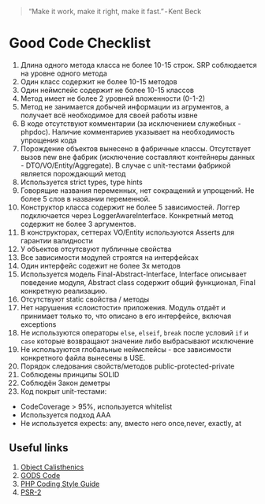 > “Make it work, make it right, make it fast.” - Kent Beck

# Good Code Checklist
1. Длина одного метода класса не более 10-15 строк. SRP соблюдается на уровне одного метода
2. Один класс содержит не более 10-15 методов
3. Один неймспейс содержит не более 10-15 классов
4. Метод имеет не более 2 уровней вложенности (0-1-2)
5. Метод не занимается добычей информации из агрументов, а получает всё необходимое для своей работы извне
6. В коде отсутствуют комментарии (за исключением служебных - phpdoc). Наличие комментариев указывает на необходимость упрощения кода
7. Порождение объектов вынесено в фабричные классы. Отсутствует вызов new вне фабрик (исключение составляют контейнеры данных - DTO/VO/Entity/Aggregate). В случае с unit-тестами фабрикой является порождающий метод
8. Используется strict types, type hints
9. Говорящие названия переменных, нет сокращений и упрощений. Не более 5 слов в названии переменной.
10. Конструктор класса содержит не более 5 зависимостей. Логгер подключается через LoggerAwareInterface. Конкретный метод содержит не более 3 аргументов.
11. В конструкторах, сеттерах VO/Entity используются Asserts для гарантии валидности
12. У объектов отсутсвуют публичные свойства
13. Все зависимости модулей строятся на интерфейсах
14. Один интерфейс содежит не более 3х методов
15. Используется модель Final-Abstract-Interface, Interface описывает поведение модуля, Abstract class содержит общий функционал, Final конкретную реализацию.
16. Отсутствуют static свойства / методы
17. Нет нарушения «слоистости» приложения. Модуль отдаёт и принимает только то, что описано в его интерфейсе, включая exceptions
18. Не используются операторы `else`, `elseif`, `break` после условий `if` и `case` которые возвращают значение либо выбрасывают исключение
19. Не используются глобальные неймспейсы - все зависимости конкретного файла вынесены в USE.
20. Порядок следования свойств/методов public-protected-private
21. Соблюдены принципы SOLID
22. Соблюдён Закон деметры
23. Код покрыт unit-тестами:
  * CodeCoverage > 95%, используется whitelist
  * Используется подход AAA
  * Не используется expects: any, вместо него once,never, exactly, at

## Useful links
1. [Object Calisthenics](https://williamdurand.fr/2013/06/03/object-calisthenics/)
2. [GODS Code](https://habr.com/company/mailru/blog/414201/)
3. [PHP Coding Style Guide](https://github.com/c3037/PHP-Coding-Style-Guide)
4. [PSR-2](https://www.php-fig.org/psr/psr-2/)
